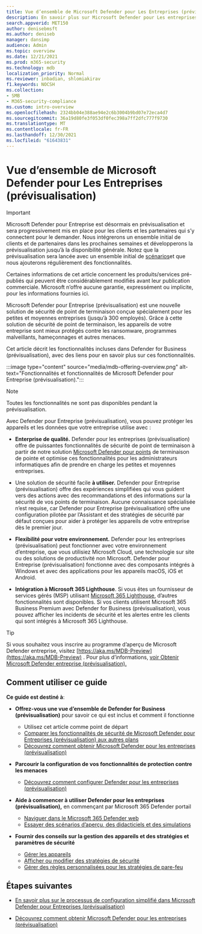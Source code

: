 ```yaml
---
title: Vue d’ensemble de Microsoft Defender pour Les Entreprises (prévisualisation)
description: En savoir plus sur Microsoft Defender pour Les entreprises (prévisualisation), y compris la configuration, la mise en place et l’utilisation des services
search.appverid: MET150
author: denisebmsft
ms.author: deniseb
manager: dansimp
audience: Admin
ms.topic: overview
ms.date: 12/21/2021
ms.prod: m365-security
ms.technology: mdb
localization_priority: Normal
ms.reviewer: inbadian, shlomiakirav
f1.keywords: NOCSH
ms.collection:
- SMB
- M365-security-compliance
ms.custom: intro-overview
ms.openlocfilehash: 2324bb04e388ae94e2c6b3004b9bd07e72eca4d7
ms.sourcegitcommit: 36a19d80fe3f053df0fec398a7ff2dfc777f9730
ms.translationtype: MT
ms.contentlocale: fr-FR
ms.lasthandoff: 12/30/2021
ms.locfileid: "61643831"
---
```

# <a name="overview-of-microsoft-defender-for-business-preview"></a>Vue d’ensemble de Microsoft Defender pour Les Entreprises (prévisualisation)

> [!IMPORTANT]
> Microsoft Defender pour Entreprise est désormais en prévisualisation et [](https://aka.ms/mdb-preview) sera progressivement mis en place pour les clients et les partenaires qui s’y connectent pour le demander. Nous intégrerons un ensemble initial de clients et de partenaires dans les prochaines semaines et développerons la prévisualisation jusqu’à la disponibilité générale. Notez que la prévisualisation sera lancée avec un ensemble initial de [scénarios](mdb-tutorials.md#try-these-preview-scenarios)et que nous ajouterons régulièrement des fonctionnalités.
> 
> Certaines informations de cet article concernent les produits/services pré-publiés qui peuvent être considérablement modifiés avant leur publication commerciale. Microsoft n’offre aucune garantie, expressément ou implicite, pour les informations fournies ici. 

Microsoft Defender pour Entreprise (prévisualisation) est une nouvelle solution de sécurité de point de terminaison conçue spécialement pour les petites et moyennes entreprises (jusqu’à 300 employés). Grâce à cette solution de sécurité de point de terminaison, les appareils de votre entreprise sont mieux protégés contre les ransomware, programmes malveillants, hameçonnages et autres menaces. 

Cet article décrit les fonctionnalités incluses dans Defender for Business (prévisualisation), avec des liens pour en savoir plus sur ces fonctionnalités.

:::image type="content" source="media/mdb-offering-overview.png" alt-text="Fonctionnalités et fonctionnalités de Microsoft Defender pour Entreprise (prévisualisation).":::

> [!NOTE]
> Toutes les fonctionnalités ne sont pas disponibles pendant la prévisualisation.

Avec Defender pour Entreprise (prévisualisation), vous pouvez protéger les appareils et les données que votre entreprise utilise avec :

- **Enterprise de qualité.** Defender pour les entreprises (prévisualisation) offre de puissantes fonctionnalités de sécurité de point de terminaison à partir de notre solution [Microsoft Defender pour points](../defender-endpoint/microsoft-defender-endpoint.md) de terminaison de pointe et optimise ces fonctionnalités pour les administrateurs informatiques afin de prendre en charge les petites et moyennes entreprises.

- Une solution de sécurité facile **à utiliser.** Defender pour Entreprise (prévisualisation) offre des expériences simplifiées qui vous guident vers des actions avec des recommandations et des informations sur la sécurité de vos points de terminaison. Aucune connaissance spécialisée n’est requise, car Defender pour Entreprise (prévisualisation) offre une configuration pilotée par l’Assistant et des stratégies de sécurité par défaut conçues pour aider à protéger les appareils de votre entreprise dès le premier jour.

- **Flexibilité pour votre environnement.** Defender pour les entreprises (prévisualisation) peut fonctionner avec votre environnement d’entreprise, que vous utilisiez Microsoft Cloud, une technologie sur site ou des solutions de productivité non Microsoft. Defender pour Entreprise (prévisualisation) fonctionne avec des composants intégrés à Windows et avec des applications pour les appareils macOS, iOS et Android.

- **Intégration à Microsoft 365 Lighthouse**. Si vous êtes un fournisseur de services gérés (MSP) utilisant [Microsoft 365 Lighthouse](../../lighthouse/m365-lighthouse-overview.md), d’autres fonctionnalités sont disponibles. Si vos clients utilisent Microsoft 365 Business Premium avec Defender for Business (prévisualisation), vous pouvez afficher les incidents de sécurité et les alertes entre les clients qui sont intégrés à Microsoft 365 Lighthouse.

> [!TIP]
> Si vous souhaitez vous inscrire au programme d’aperçu de Microsoft Defender entreprise, visitez [https://aka.ms/MDB-Preview](https://aka.ms/MDB-Preview) . Pour plus d’informations, [voir Obtenir Microsoft Defender entreprise (prévisualisation).](get-defender-business.md)

## <a name="how-to-use-this-guide"></a>Comment utiliser ce guide

**Ce guide est destiné à**:

- **Offrez-vous une vue d’ensemble de Defender for Business (prévisualisation)** pour savoir ce qui est inclus et comment il fonctionne
   - Utilisez cet article comme point de départ
   - [Comparer les fonctionnalités de sécurité de Microsoft Defender pour Entreprises (prévisualisation) aux autres plans](compare-mdb-m365-plans.md) 
   - [Découvrez comment obtenir Microsoft Defender pour les entreprises (prévisualisation)](get-defender-business.md)

- **Parcourir la configuration de vos fonctionnalités de protection contre les menaces** 
   - [Découvrez comment configurer Defender pour les entreprises (prévisualisation)](mdb-setup-configuration.md)

- **Aide à commencer à utiliser Defender pour les entreprises (prévisualisation),** en commençant par Microsoft 365 Defender portail 
   - [Naviguer dans le Microsoft 365 Defender web](mdb-get-started.md)
   - [Essayer des scénarios d’aperçu, des didacticiels et des simulations](mdb-tutorials.md)

- **Fournir des conseils sur la gestion des appareils et des stratégies et paramètres de sécurité**
   - [Gérer les appareils](mdb-manage-devices.md)
   - [Afficher ou modifier des stratégies de sécurité](mdb-view-edit-policies.md)
   - [Gérer des règles personnalisées pour les stratégies de pare-feu](mdb-custom-rules-firewall.md)  

## <a name="next-steps"></a>Étapes suivantes

- [En savoir plus sur le processus de configuration simplifié dans Microsoft Defender pour Entreprises (prévisualisation)](mdb-simplified-configuration.md)

- [Découvrez comment obtenir Microsoft Defender pour les entreprises (prévisualisation)](get-defender-business.md)